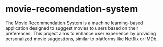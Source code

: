# movie-recomendation-system
The Movie Recommendation System is a machine learning-based application designed to suggest movies to users based on their preferences. This project aims to enhance user experience by providing personalized movie suggestions, similar to platforms like Netflix or IMDb.
